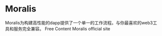 # Moralis

Moralis为构建高性能的dapp提供了一个单一的工作流程。与你最喜欢的web3工具和服务完全兼容。
<ResourceGroupTitle>Free Content</ResourceGroupTitle>
<BadgeLink colorScheme='yellow' badgeText='Read' href='https://moralis.io/'>Moralis official site</BadgeLink>
